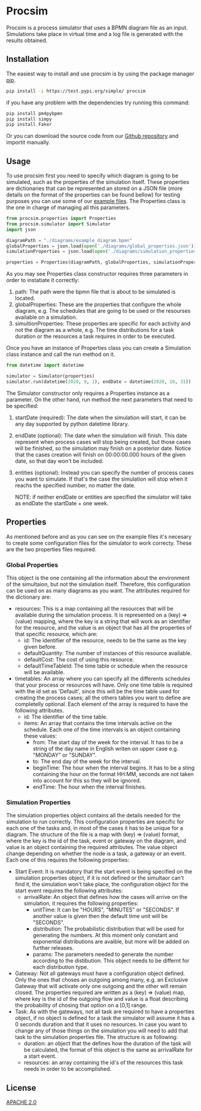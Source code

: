# Procsim

Procsim is a process simulator that uses a BPMN diagram file as an input. Simulations take place in virtual time and a log file is generated with the results obtained.

## Installation

The easiest way to install and use procsim is by using the package manager [pip](https://pip.pypa.io/en/stable/).

```bash
pip install -i https://test.pypi.org/simple/ procsim
```

if you have any problem with the dependencies try running this command:

```bash
pip install pm4pybpmn
pip install simpy
pip install Faker
```

Or you can download the source code from our [Github repository](https://github.com/ansacaa/prosecco) and importit manually.

## Usage

To use procsim first you need to specify which diagram is going to be simulated, such as the properties of the simulation itself. These properties are dictionaries that can be represented an stored on a JSON file (more details on the format of the properties can be found bellow) for testing purposes you can use some of our [example files](https://github.com/ansacaa/prosecco/tree/master/examples). The Properties class is the one in charge of managing all this parameters.

```python
from procsim.properties import Properties
from procsim.simulator import Simulator
import json

diagramPath = "./diagrams/example_diagram.bpmn"
globalProperties = json.load(open('./diagrams/global_properties.json'))
simulationProperties = json.load(open('./diagrams/simulation_properties.json'))

properties = Properties(diagramPath, globalProperties, simulationProperties)
```

As you may see Properties class constructor requires three parameters in order to instatiate it correctly:
1. path: The path were the bpmn file that is about to be simulated is located.
2. globalProperties: These are the properties that configure the whole diagram, e.g. The schedules that are going to be used or the resourses available on a simulation.
3. simultionProperties: These properties are specific for each activity and not the diagram as a whole, e.g. The time distributions for a task duration or the resources a task requires in order to be executed.

Once you have an instance of Properties class you can create a Simulation class instance and call the run method on it.

```python
from datetime import datetime

simulator = Simulator(properties)
simulator.run(datetime(2020, 9, 1), endDate = datetime(2020, 10, 31))
```

The Simulator constructor only requires a Properties instance as a parameter. On the other hand, run method the next parameters that need to be specified:
1. startDate (required): The date when the simulation will start, it can be any day supported by python datetime library.
2. endDate (optional): The date when the simulation will finish. This date represent when process cases will stop being created, but those cases will be finished, so the simulation may finish on a posterior date. Notice that the cases creation will finish on 00:00:00.000 hours of the given date, so that day won't be included.
3. entities (optional): Instead you can specify the number of process cases you want to simulate. If that's the case the simulation will stop when it reachs the specified number, no matter the date.

    NOTE: if neither endDate or entities are specified the simulator will take as endDate the startDate + one week.

## Properties

As mentioned before and as you can see on the example files it's necesary to create some configuration files for the simulator to work correcty. These are the two properties files required.

### Global Properties

This object is the one containing all the information about the environment of the simultaion, but not the simulation itself. Therefore, this configuration can be used on as many diagrams as you want. The attributes required for the dictionary are:
* resources: This is a map containing all the resources that will be available during the simulation process. It is represented on a (key) => (value) mapping, where the key is a string that will work as an identifier for the resource, and the value is an object that has all the properties of that specific resource, which are:
    * id: The identifier of the resource, needs to be the same as the key given before.
    * defaultQuantity: The number of instances of this resource available.
    * defaultCost: The cost of using this resource.
    * defaultTimeTableId: The time table or schedule when the resource will be available.
* timetables: An array where you can specify all the differents schedules that your process or resources will have. Only one time table is required with the id set as 'Default', since this will be the time table used for creating the process cases; all the others tables you want to define are completelly optional. Each element of the array is required to have the following attributes.
    * id: The identifier of the time table.
    * items: An array that contains the time intervals active on the schedule. Each one of the time intervals is an object containing these values:
        * from: The start day of the week for the interval. It has to be a string of the day name in English writen on upper case e.g. "MONDAY" or "SUNDAY".
        * to: The end day of the week for the interval. 
        * beginTime: The hour when the interval begins. It has to be a sting containing the hour on the format HH:MM, seconds are not taken into account for this so they will be ignored.
        * endTime: The hour when the interval finishes.

### Simulation Properties

The simulation properties object contains all the details needed for the simulation to run correctly. This configuration properties are specific for each one of the tasks and, in most of the cases it has to be unique for a diagram. The structure of the file is a map with (key) => (value) format, where the key is the id of the task, event or gateway on the diagram, and value is an object containing the required attributes. 
The value object change depending on whether the node is a task, a gateway or an event. Each one of this requires the following properties:
* Start Event: It is mandatory that the start event is being specified on the simulation properties object, if it is not defined or the simultaor can't find it, the simulation won't take place, the configuration object for the start event requires the following attributes:
    * arrivalRate: An object that defines how the cases will arrive on the simulation, it requires the following properties:
        * unitTime: It can be "HOURS", "MINUTES" or "SECONDS". If another value is given then the default time unit will be "SECONDS".
        * distribution: The probabilistic distribution that will be used for generating the numbers. At this moment only constant and exponential distributions are avaible, but more will be added on further releases.
        * params: The parameters needed to generate the number according to the distibution. This object needs to be differnt for each distribution type.
* Gateway: Not all gateways must have a configuration object defined. Only the ones that choses an outgoing among many, e.g. an Exclusive Gateway that will activate only one outgoing and the other will remain closed. The properties required are written as a (key) => (value) map, where key is the id of the outgoing flow and value is a float describing the probability of chosing that option on a [0,1] range.
* Task: As with the gateways, not all task are required to have a properties object, if no object is defined for a task the simulator will assume it has a 0 seconds duration and that it uses no resources. In case you want to change any of those things on the simulation you will need to add that task to the simulation properties file. The structure is as following:
    * duration: an object that the defines how the duration of the task will be calculated, the format of this object is the same as arrivalRate for a start event.
    * resources: an array containing the id's of the resources this task needs in order to be accomplished.


## License
[APACHE 2.0](https://www.apache.org/licenses/LICENSE-2.0)
